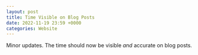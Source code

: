 ```yaml
---
layout: post
title: Time Visible on Blog Posts
date: 2022-11-19 23:59 +0000
categories: Website
---
```



Minor updates. The time should now be visible *and* accurate on blog posts.